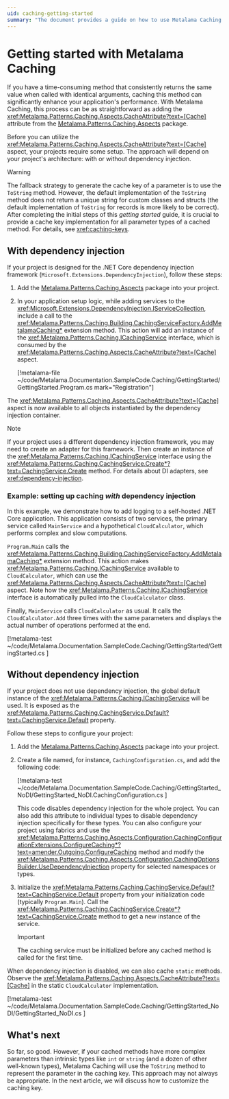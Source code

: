 ```yaml
---
uid: caching-getting-started
summary: "The document provides a guide on how to use Metalama Caching to enhance application performance, with instructions for projects with and without dependency injection. It also discusses the importance of customizing the caching key."
---
```


# Getting started with Metalama Caching

If you have a time-consuming method that consistently returns the same value when called with identical arguments, caching this method can significantly enhance your application's performance. With Metalama Caching, this process can be as straightforward as adding the <xref:Metalama.Patterns.Caching.Aspects.CacheAttribute?text=[Cache]> attribute from the [Metalama.Patterns.Caching.Aspects](https://www.nuget.org/packages/Metalama.Patterns.Caching.Aspects/) package.

Before you can utilize the <xref:Metalama.Patterns.Caching.Aspects.CacheAttribute?text=[Cache]> aspect, your projects require some setup. The approach will depend on your project's architecture: with or without dependency injection.

> [!WARNING]
> The fallback strategy to generate the cache key of a parameter is to use the `ToString` method. However, the default implementation of the `ToString` method does not return a unique string for custom classes and structs (the default implementation of `ToString` for records is more likely to be correct). After completing the initial steps of this _getting started_ guide, it is crucial to provide a cache key implementation for all parameter types of a cached method. For details, see <xref:caching-keys>.

## With dependency injection

If your project is designed for the .NET Core dependency injection framework (`Microsoft.Extensions.DependencyInjection`), follow these steps:

1. Add the [Metalama.Patterns.Caching.Aspects](https://www.nuget.org/packages/Metalama.Patterns.Caching.Aspects/) package into your project.
2. In your application setup logic, while adding services to the <xref:Microsoft.Extensions.DependencyInjection.IServiceCollection>, include a call to the <xref:Metalama.Patterns.Caching.Building.CachingServiceFactory.AddMetalamaCaching*> extension method. This action will add an instance of the <xref:Metalama.Patterns.Caching.ICachingService> interface, which is consumed by the <xref:Metalama.Patterns.Caching.Aspects.CacheAttribute?text=[Cache]> aspect.

    [!metalama-file ~/code/Metalama.Documentation.SampleCode.Caching/GettingStarted/GettingStarted.Program.cs mark="Registration"]

The <xref:Metalama.Patterns.Caching.Aspects.CacheAttribute?text=[Cache]> aspect is now available to all objects instantiated by the dependency injection container.

> [!NOTE]
> If your project uses a different dependency injection framework, you may need to create an adapter for this framework. Then create an instance of the <xref:Metalama.Patterns.Caching.ICachingService> interface using the <xref:Metalama.Patterns.Caching.CachingService.Create*?text=CachingService.Create> method.  For details about DI adapters, see <xref:dependency-injection>.

### Example: setting up caching _with_ dependency injection

In this example, we demonstrate how to add logging to a self-hosted .NET Core application. This application consists of two services, the primary service called `MainService` and a hypothetical `CloudCalculator`, which performs complex and slow computations.

`Program.Main` calls the <xref:Metalama.Patterns.Caching.Building.CachingServiceFactory.AddMetalamaCaching*> extension method. This action makes <xref:Metalama.Patterns.Caching.ICachingService> available to `CloudCalculator`, which can use the <xref:Metalama.Patterns.Caching.Aspects.CacheAttribute?text=[Cache]> aspect. Note how the <xref:Metalama.Patterns.Caching.ICachingService> interface is automatically pulled into the `CloudCalculator` class.

Finally, `MainService` calls `CloudCalculator` as usual. It calls the `CloudCalculator.Add` three times with the same parameters and displays the actual number of operations performed at the end.

[!metalama-test ~/code/Metalama.Documentation.SampleCode.Caching/GettingStarted/GettingStarted.cs ]

## Without dependency injection

If your project does not use dependency injection, the global default instance of the <xref:Metalama.Patterns.Caching.ICachingService> will be used. It is exposed as the <xref:Metalama.Patterns.Caching.CachingService.Default?text=CachingService.Default> property.

Follow these steps to configure your project:

1. Add the [Metalama.Patterns.Caching.Aspects](https://www.nuget.org/packages/Metalama.Patterns.Caching.Aspects/) package into your project.
2. Create a file named, for instance, `CachingConfiguration.cs`, and add the following code:

    [!metalama-test ~/code/Metalama.Documentation.SampleCode.Caching/GettingStarted_NoDI/GettingStarted_NoDI.CachingConfiguration.cs ]

    This code disables dependency injection for the whole project. You can also add this attribute to individual types to disable dependency injection specifically for these types. You can also configure your project using fabrics and use the <xref:Metalama.Patterns.Caching.Aspects.Configuration.CachingConfigurationExtensions.ConfigureCaching*?text=amender.Outgoing.ConfigureCaching> method and modify the <xref:Metalama.Patterns.Caching.Aspects.Configuration.CachingOptionsBuilder.UseDependencyInjection> property for selected namespaces or types.

3. Initialize the <xref:Metalama.Patterns.Caching.CachingService.Default?text=CachingService.Default> property from your initialization code (typically `Program.Main`). Call the <xref:Metalama.Patterns.Caching.CachingService.Create*?text=CachingService.Create> method to get a new instance of the service.

    > [!IMPORTANT]
    > The caching service must be initialized before any cached method is called for the first time.


When dependency injection is disabled, we can also cache `static` methods. Observe the <xref:Metalama.Patterns.Caching.Aspects.CacheAttribute?text=[Cache]> in the static `CloudCalculator` implementation.

[!metalama-test ~/code/Metalama.Documentation.SampleCode.Caching/GettingStarted_NoDI/GettingStarted_NoDI.cs ]

## What's next

So far, so good. However, if your cached methods have more complex parameters than intrinsic types like `int` or `string` (and a dozen of other well-known types), Metalama Caching will use the `ToString` method to represent the parameter in the caching key. This approach may not always be appropriate. In the next article, we will discuss how to customize the caching key.

